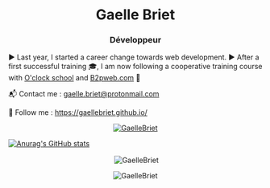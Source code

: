 <h1 align="center">Gaelle Briet</h1>
<h3 align="center">Développeur</h3>


▶ Last year, I started a career change towards web development.
▶ After a first successful training 🎓, I am now following a cooperative training course with [O'clock school](https://oclock.io/) and [B2pweb.com](https://www.b2pweb.com/fr/) 🚚  

📬 Contact me :
gaelle.briet@protonmail.com

📌 Follow me :
https://gaellebriet.github.io/

<p align="center"> <a href="https://github.com/ryo-ma/github-profile-trophy"><img src="https://github-profile-trophy.vercel.app/?username=GaelleBriet" alt="GaelleBriet" /></a> </p>


 [![Anurag's GitHub stats](https://github-readme-stats.vercel.app/api?username=GaelleBriet)](https://github.com/anuraghazra/github-readme-stats) 
<p align="center">&nbsp;<img align="center" src="https://github-readme-stats.vercel.app/api?username=GaelleBriet&show_icons=true&locale=en" alt="GaelleBriet" /></p>

<p align="center"> <img src="https://komarev.com/ghpvc/?username=GaelleBriet&label=Profile%20views&color=0e75b6&style=flat" alt="GaelleBriet" /></p>
